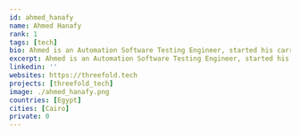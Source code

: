 ```yaml
---
id: ahmed_hanafy
name: Ahmed Hanafy
rank: 1
tags: [tech]
bio: Ahmed is an Automation Software Testing Engineer, started his carreer at Codescalers, and now has about a year experience in Cloudcomputing software. Engineer fell in love with Threefold I believe that Threefold is changing the world by building the new neutral internet, it's a great experience to be part of this. 
excerpt: Ahmed is an Automation Software Testing Engineer, started his carreer at Codescalers.
linkedin: ''
websites: https://threefold.tech
projects: [threefold_tech]
image: ./ahmed_hanafy.png
countries: [Egypt]
cities: [Cairo]
private: 0
---
```

